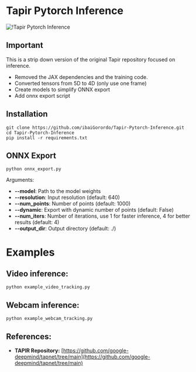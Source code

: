 # Tapir Pytorch Inference

![!Tapir Pytorch Inference](https://github.com/ibaiGorordo/Tapir-Pytorch-Inference/raw/main/doc/img/tapir_video.gif)

## Important
This is a strip down version of the original Tapir repository focused on inference.
- Removed the JAX dependencies and the training code.
- Converted tensors from 5D to 4D (only use one frame)
- Create models to simplify ONNX export
- Add onnx export script

## Installation
```shell
git clone https://github.com/ibaiGorordo/Tapir-Pytorch-Inference.git
cd Tapir-Pytorch-Inference
pip install -r requirements.txt
```

## ONNX Export
```shell    
python onnx_export.py
```

Arguments:
 - **--model**: Path to the model weights
 - **--resolution**: Input resolution (default: 640)
 - **--num_points**: Number of points (default: 1000)
 - **--dynamic**: Export with dynamic number of points (default: False)
 - **--num_iters**: Number of iterations, use 1 for faster inference, 4 for better results (default: 4)
 - **--output_dir**: Output directory (default: ./)

# Examples
## **Video inference**:

 ```shell
 python example_video_tracking.py
 ```

## **Webcam inference**:

 ```shell
 python example_webcam_tracking.py
 ```

## References:
* **TAPIR Repository:** [https://github.com/google-deepmind/tapnet/tree/main](https://github.com/google-deepmind/tapnet/tree/main)
